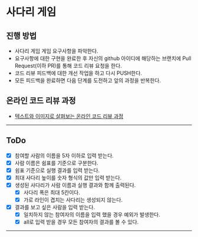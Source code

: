 # 사다리 게임
## 진행 방법
* 사다리 게임 게임 요구사항을 파악한다.
* 요구사항에 대한 구현을 완료한 후 자신의 github 아이디에 해당하는 브랜치에 Pull Request(이하 PR)를 통해 코드 리뷰 요청을 한다.
* 코드 리뷰 피드백에 대한 개선 작업을 하고 다시 PUSH한다.
* 모든 피드백을 완료하면 다음 단계를 도전하고 앞의 과정을 반복한다.

## 온라인 코드 리뷰 과정
* [텍스트와 이미지로 살펴보는 온라인 코드 리뷰 과정](https://github.com/nextstep-step/nextstep-docs/tree/master/codereview)

---

## ToDo

* [X] 참여할 사람의 이름을 5자 이하로 입력 받는다.
* [X] 사람 이름은 쉼표를 기준으로 구분한다.
* [X] 쉼표 기준으로 실행 결과를 입력 받는다.
* [X] 최대 사다리 높이를 숫자 형식의 값만 입력 받는다.
* [X] 생성된 사다리가 사람 이름과 실행 결과와 함께 출력된다.
  * [X] 사다리 폭은 최대 5칸이다.
  * [X] 가로 라인이 겹치는 사다리는 생성되지 않는다.
* [X] 결과를 보고 싶은 사람을 입력 받는다.
  * [X] 일치하지 않는 참여자의 이름을 입력 했을 경우 예외가 발생한다.
  * [X] all로 입력 받을 경우 모든 참여자의 결과를 볼 수 있다.

---

